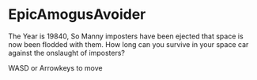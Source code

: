 # EpicAmogusAvoider

The Year is 19840, So Manny imposters have been ejected that space is now been flodded with them. How long can you survive in your space car against the onslaught of imposters?

WASD or Arrowkeys to move
